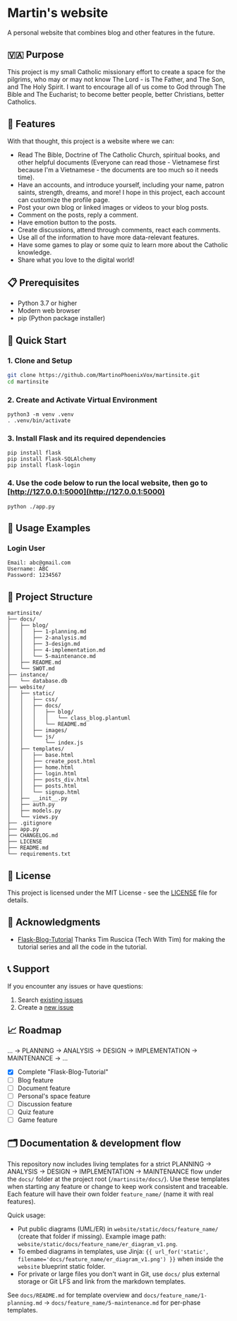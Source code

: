 # Martin's website

A personal website that combines blog and other features in the future.

## 🇻🇦 Purpose

This project is my small Catholic missionary effort to create a space for the pilgrims, who may or may not know The Lord - is The Father, and The Son, and The Holy Spirit. I want to encourage all of us come to God through The Bible and The Eucharist; to become better people, better Christians, better Catholics.

## 🌟 Features

With that thought, this project is a website where we can:

- Read The Bible, Doctrine of The Catholic Church, spiritual books, and other helpful documents (Everyone can read those - Vietnamese first because I'm a Vietnamese - the documents are too much so it needs time).
- Have an accounts, and introduce yourself, including your name, patron saints, strength, dreams, and more! I hope in this project, each account can customize the profile page.
- Post your own blog or linked images or videos to your blog posts.
- Comment on the posts, reply a comment.
- Have emotion button to the posts.
- Create discussions, attend through comments, react each comments.
- Use all of the information to have more data-relevant features.
- Have some games to play or some quiz to learn more about the Catholic knowledge.
- Share what you love to the digital world!

## 📋 Prerequisites

- Python 3.7 or higher
- Modern web browser
- pip (Python package installer)

## 🚀 Quick Start

### 1. Clone and Setup

```bash
git clone https://github.com/MartinoPhoenixVox/martinsite.git
cd martinsite
```

### 2. Create and Activate Virtual Environment

```python3
python3 -m venv .venv
. .venv/bin/activate
```

### 3. Install Flask and its required dependencies

```python3
pip install flask
pip install Flask-SQLAlchemy
pip install flask-login
```

### 4. Use the code below to run the local website, then go to [http://127.0.0.1:5000](http://127.0.0.1:5000)

```python3
python ./app.py
```

## 🎯 Usage Examples

### Login User

``` Login User
Email: abc@gmail.com
Username: ABC
Password: 1234567
```

## 📁 Project Structure

``` Project Structure
martinsite/
├── docs/
│   ├── blog/
│   │   ├── 1-planning.md
│   │   ├── 2-analysis.md
│   │   ├── 3-design.md
│   │   ├── 4-implementation.md
│   │   └── 5-maintenance.md
│   ├── README.md
│   └── SWOT.md
├── instance/
│   └── database.db
├── website/
│   ├── static/
│   │   ├── css/
│   │   ├── docs/
│   │   │   ├── blog/
│   │   │   │   └── class_blog.plantuml
│   │   │   └── README.md
│   │   ├── images/
│   │   └── js/
│   │       └── index.js
│   ├── templates/
│   │   ├── base.html
│   │   ├── create_post.html
│   │   ├── home.html
│   │   ├── login.html
│   │   ├── posts_div.html
│   │   ├── posts.html
│   │   └── signup.html
│   ├── __init__.py
│   ├── auth.py
│   ├── models.py
│   └── views.py
├── .gitignore
├── app.py
├── CHANGELOG.md
├── LICENSE
├── README.md
└── requirements.txt
```

## 📝 License

This project is licensed under the MIT License - see the [LICENSE](LICENSE) file for details.

## 🙏 Acknowledgments

- [Flask-Blog-Tutorial](https://github.com/techwithtim/Flask-Blog-Tutorial) Thanks Tim Ruscica (Tech With Tim) for making the tutorial series and all the code in the tutorial.

## 📞 Support

If you encounter any issues or have questions:

1. Search [existing issues](https://github.com/MartinoPhoenixVox/martinsite/issues)
2. Create a [new issue](https://github.com/MartinoPhoenixVox/martinsite/issues/new)

## 📈 Roadmap

... &rarr; PLANNING &rarr; ANALYSIS &rarr; DESIGN &rarr; IMPLEMENTATION &rarr; MAINTENANCE &rarr; ...

- [x] Complete "Flask-Blog-Tutorial"
- [ ] Blog feature
- [ ] Document feature
- [ ] Personal's space feature
- [ ] Discussion feature
- [ ] Quiz feature
- [ ] Game feature

## 🗂 Documentation & development flow

This repository now includes living templates for a strict PLANNING → ANALYSIS → DESIGN → IMPLEMENTATION → MAINTENANCE flow under the `docs/` folder at the project root (`/martinsite/docs/`). Use these templates when starting any feature or change to keep work consistent and traceable. Each feature will have their own folder `feature_name/` (name it with real features).

Quick usage:

- Put public diagrams (UML/ER) in `website/static/docs/feature_name/` (create that folder if missing). Example image path: `website/static/docs/feature_name/er_diagram_v1.png`.
- To embed diagrams in templates, use Jinja: `{{ url_for('static', filename='docs/feature_name/er_diagram_v1.png') }}` when inside the `website` blueprint static folder.
- For private or large files you don't want in Git, use `docs/` plus external storage or Git LFS and link from the markdown templates.

See `docs/README.md` for template overview and `docs/feature_name/1-planning.md` → `docs/feature_name/5-maintenance.md` for per-phase templates.
